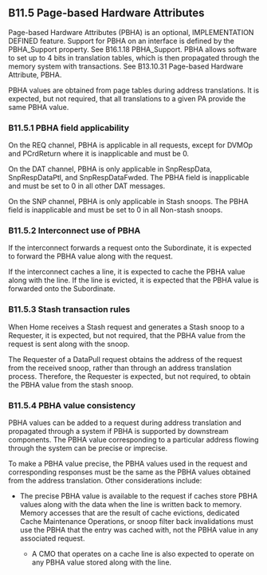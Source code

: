 ## B11.5 Page-based Hardware Attributes

Page-based Hardware Attributes (PBHA) is an optional, IMPLEMENTATION DEFINED feature. Support for PBHA on an interface is defined by the PBHA\_Support property. See B16.1.18 PBHA\_Support. PBHA allows software to set up to 4 bits in translation tables, which is then propagated through the memory system with transactions. See B13.10.31 Page-based Hardware Attribute, PBHA.

PBHA values are obtained from page tables during address translations. It is expected, but not required, that all translations to a given PA provide the same PBHA value.

### B11.5.1 PBHA field applicability

On the REQ channel, PBHA is applicable in all requests, except for DVMOp and PCrdReturn where it is inapplicable and must be 0.

On the DAT channel, PBHA is only applicable in SnpRespData, SnpRespDataPtl, and SnpRespDataFwded. The PBHA field is inapplicable and must be set to 0 in all other DAT messages.

On the SNP channel, PBHA is only applicable in Stash snoops. The PBHA field is inapplicable and must be set to 0 in all Non-stash snoops.

### B11.5.2 Interconnect use of PBHA

If the interconnect forwards a request onto the Subordinate, it is expected to forward the PBHA value along with the request.

If the interconnect caches a line, it is expected to cache the PBHA value along with the line. If the line is evicted, it is expected that the PBHA value is forwarded onto the Subordinate.

### B11.5.3 Stash transaction rules

When Home receives a Stash request and generates a Stash snoop to a Requester, it is expected, but not required, that the PBHA value from the request is sent along with the snoop.

The Requester of a DataPull request obtains the address of the request from the received snoop, rather than through an address translation process. Therefore, the Requester is expected, but not required, to obtain the PBHA value from the stash snoop.

### B11.5.4 PBHA value consistency

PBHA values can be added to a request during address translation and propagated through a system if PBHA is supported by downstream components. The PBHA value corresponding to a particular address flowing through the system can be precise or imprecise.

To make a PBHA value precise, the PBHA values used in the request and corresponding responses must be the same as the PBHA values obtained from the address translation. Other considerations include:

- The precise PBHA value is available to the request if caches store PBHA values along with the data when the line is written back to memory. Memory accesses that are the result of cache evictions, dedicated Cache Maintenance Operations, or snoop filter back invalidations must use the PBHA that the entry was cached with, not the PBHA value in any associated request.

    - A CMO that operates on a cache line is also expected to operate on any PBHA value stored along with the line.
